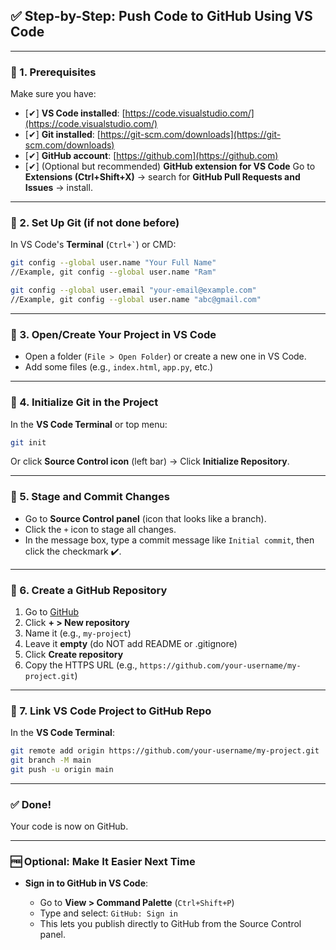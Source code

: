 ## ✅ Step-by-Step: Push Code to GitHub Using VS Code

---

### 🔹 1. Prerequisites

Make sure you have:

* \[✔] **VS Code installed**: [https://code.visualstudio.com/](https://code.visualstudio.com/)
* \[✔] **Git installed**: [https://git-scm.com/downloads](https://git-scm.com/downloads)
* \[✔] **GitHub account**: [https://github.com](https://github.com)
* \[✔] (Optional but recommended) **GitHub extension for VS Code**
  Go to **Extensions (Ctrl+Shift+X)** → search for **GitHub Pull Requests and Issues** → install.

---

### 🔹 2. Set Up Git (if not done before)

In VS Code's **Terminal** (`` Ctrl+` ``) or CMD:

```bash
git config --global user.name "Your Full Name"
//Example, git config --global user.name "Ram"

git config --global user.email "your-email@example.com"
//Example, git config --global user.name "abc@gmail.com"
```

---

### 🔹 3. Open/Create Your Project in VS Code

* Open a folder (`File > Open Folder`) or create a new one in VS Code.
* Add some files (e.g., `index.html`, `app.py`, etc.)

---

### 🔹 4. Initialize Git in the Project

In the **VS Code Terminal** or top menu:

```bash
git init
```

Or click **Source Control icon** (left bar) → Click **Initialize Repository**.

---

### 🔹 5. Stage and Commit Changes

* Go to **Source Control panel** (icon that looks like a branch).
* Click the `+` icon to stage all changes.
* In the message box, type a commit message like `Initial commit`, then click the checkmark ✔️.

---

### 🔹 6. Create a GitHub Repository

1. Go to [GitHub](https://github.com)
2. Click **+ > New repository**
3. Name it (e.g., `my-project`)
4. Leave it **empty** (do NOT add README or .gitignore)
5. Click **Create repository**
6. Copy the HTTPS URL (e.g., `https://github.com/your-username/my-project.git`)

---

### 🔹 7. Link VS Code Project to GitHub Repo

In the **VS Code Terminal**:

```bash
git remote add origin https://github.com/your-username/my-project.git
git branch -M main
git push -u origin main
```

---

### ✅ Done!

Your code is now on GitHub.

---

### 🆓 Optional: Make It Easier Next Time

* **Sign in to GitHub in VS Code**:

  * Go to **View > Command Palette** (`Ctrl+Shift+P`)
  * Type and select: `GitHub: Sign in`
  * This lets you publish directly to GitHub from the Source Control panel.
